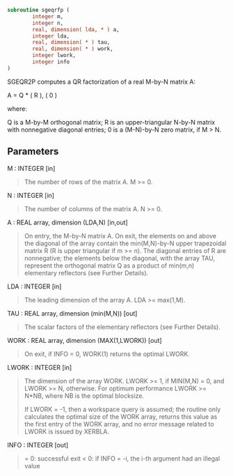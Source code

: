 ```fortran
subroutine sgeqrfp (
        integer m,
        integer n,
        real, dimension( lda, * ) a,
        integer lda,
        real, dimension( * ) tau,
        real, dimension( * ) work,
        integer lwork,
        integer info
)
```

SGEQR2P computes a QR factorization of a real M-by-N matrix A:

A = Q \* ( R ),
( 0 )

where:

Q is a M-by-M orthogonal matrix;
R is an upper-triangular N-by-N matrix with nonnegative diagonal
entries;
0 is a (M-N)-by-N zero matrix, if M > N.

## Parameters
M : INTEGER [in]
> The number of rows of the matrix A.  M >= 0.

N : INTEGER [in]
> The number of columns of the matrix A.  N >= 0.

A : REAL array, dimension (LDA,N) [in,out]
> On entry, the M-by-N matrix A.
> On exit, the elements on and above the diagonal of the array
> contain the min(M,N)-by-N upper trapezoidal matrix R (R is
> upper triangular if m >= n). The diagonal entries of R
> are nonnegative; the elements below the diagonal,
> with the array TAU, represent the orthogonal matrix Q as a
> product of min(m,n) elementary reflectors (see Further
> Details).

LDA : INTEGER [in]
> The leading dimension of the array A.  LDA >= max(1,M).

TAU : REAL array, dimension (min(M,N)) [out]
> The scalar factors of the elementary reflectors (see Further
> Details).

WORK : REAL array, dimension (MAX(1,LWORK)) [out]
> On exit, if INFO = 0, WORK(1) returns the optimal LWORK.

LWORK : INTEGER [in]
> The dimension of the array WORK.
> LWORK >= 1, if MIN(M,N) = 0, and LWORK >= N, otherwise.
> For optimum performance LWORK >= N\*NB, where NB is
> the optimal blocksize.
> 
> If LWORK = -1, then a workspace query is assumed; the routine
> only calculates the optimal size of the WORK array, returns
> this value as the first entry of the WORK array, and no error
> message related to LWORK is issued by XERBLA.

INFO : INTEGER [out]
> = 0:  successful exit
> < 0:  if INFO = -i, the i-th argument had an illegal value
